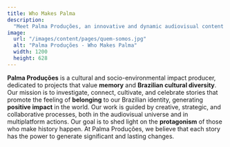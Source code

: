 ```yaml
---
title: Who Makes Palma
description:
  "Meet Palma Produções, an innovative and dynamic audiovisual content production company. Learn more about our team of talented professionals and our unique approach to content production."
image:
  url: "/images/content/pages/quem-somos.jpg"
  alt: "Palma Produções - Who Makes Palma"
  width: 1200
  height: 628
---
```


**Palma Produções** is a cultural and socio-environmental impact producer, dedicated to projects that value **memory** and **Brazilian cultural diversity**. Our mission is to investigate, connect, cultivate, and celebrate stories that promote the feeling of **belonging** to our Brazilian identity, generating **positive impact** in the world. Our work is guided by creative, strategic, and collaborative processes, both in the audiovisual universe and in multiplatform actions. Our goal is to shed light on the **protagonism** of those who make history happen. At Palma Produções, we believe that each story has the power to generate significant and lasting changes.
